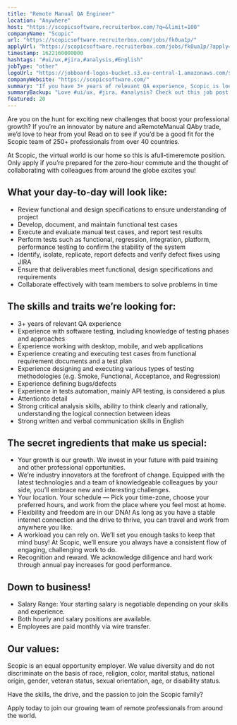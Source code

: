 ```yaml
---
title: "Remote Manual QA Engineer"
location: "Anywhere"
host: "https://scopicsoftware.recruiterbox.com/?q=&limit=100"
companyName: "Scopic"
url: "https://scopicsoftware.recruiterbox.com/jobs/fk0ua1p/"
applyUrl: "https://scopicsoftware.recruiterbox.com/jobs/fk0ua1p/?apply=true"
timestamp: 1622160000000
hashtags: "#ui/ux,#jira,#analysis,#English"
jobType: "other"
logoUrl: "https://jobboard-logos-bucket.s3.eu-central-1.amazonaws.com/scopic"
companyWebsite: "https://scopicsoftware.com/"
summary: "If you have 3+ years of relevant QA experience, Scopic is looking for someone with your knowledge."
summaryBackup: "Love #ui/ux, #jira, #analysis? Check out this job post!"
featured: 20
---
```


Are you on the hunt for exciting new challenges that boost your professional growth? If you’re an innovator by nature and aRemoteManual QAby trade, we’d love to hear from you! Read on to see if you’d be a good fit for the Scopic team of 250+ professionals from over 40 countries.

At Scopic, the virtual world is our home so this is afull-timeremote position. Only apply if you’re prepared for the zero-hour commute and the thought of collaborating with colleagues from around the globe excites you!

## What your day-to-day will look like:

*   Review functional and design specifications to ensure understanding of project
*   Develop, document, and maintain functional test cases
*   Execute and evaluate manual test cases, and report test results
*   Perform tests such as functional, regression, integration, platform, performance testing to confirm the stability of the system
*   Identify, isolate, replicate, report defects and verify defect fixes using JIRA
*   Ensure that deliverables meet functional, design specifications and requirements
*   Collaborate effectively with team members to solve problems in time

## The skills and traits we’re looking for:

*   3+ years of relevant QA experience
*   Experience with software testing, including knowledge of testing phases and approaches
*   Experience working with desktop, mobile, and web applications
*   Experience creating and executing test cases from functional requirement documents and a test plan
*   Experience designing and executing various types of testing methodologies (e.g. Smoke, Functional, Acceptance, and Regression)
*   Experience defining bugs/defects
*   Experience in tests automation, mainly API testing, is considered a plus
*   Attentionto detail
*   Strong critical analysis skills, ability to think clearly and rationally, understanding the logical connection between ideas
*   Strong written and verbal communication skills in English

## The secret ingredients that make us special:

*   Your growth is our growth. We invest in your future with paid training and other professional opportunities.
*   We’re industry innovators at the forefront of change. Equipped with the latest technologies and a team of knowledgeable colleagues by your side, you’ll embrace new and interesting challenges.
*   Your location. Your schedule — Pick your time-zone, choose your preferred hours, and work from the place where you feel most at home.
*   Flexibility and freedom are in our DNA! As long as you have a stable internet connection and the drive to thrive, you can travel and work from anywhere you like.
*   A workload you can rely on. We’ll set you enough tasks to keep that mind busy! At Scopic, we’ll ensure you always have a consistent flow of engaging, challenging work to do.
*   Recognition and reward. We acknowledge diligence and hard work through annual pay increases for good performance.

## Down to business!

*   Salary Range: Your starting salary is negotiable depending on your skills and experience.
*   Both hourly and salary positions are available.
*   Employees are paid monthly via wire transfer.

## Our values:

Scopic is an equal opportunity employer. We value diversity and do not discriminate on the basis of race, religion, color, marital status, national origin, gender, veteran status, sexual orientation, age, or disability status.

Have the skills, the drive, and the passion to join the Scopic family?

Apply today to join our growing team of remote professionals from around the world.
